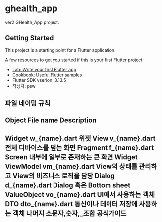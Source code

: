 # ghealth_app

ver2 GHealth_App project.

## Getting Started

This project is a starting point for a Flutter application.

A few resources to get you started if this is your first Flutter project:

- [Lab: Write your first Flutter app](https://docs.flutter.dev/get-started/codelab)
- [Cookbook: Useful Flutter samples](https://docs.flutter.dev/cookbook)
- Flutter SDK vserion: 3.13.5
- 작성자: psw


파일 네이밍 규칙
------------------------------------------------------------------
Object       File name         Description
------------------------------------------------------------------
Widget       w_{name}.dart     위젯
View         v_{name}.dart     전체 디바이스를 덮는 화면
Fragment     f_{name}.dart     Screen 내부에 일부로 존재하는 큰 화면 Widget
ViewModel    vm_{name}.dart    View의 상태를 관리하고 View의 비즈니스 로직을 담당
Dialog       d_{name}.dart     Dialog 혹은 Bottom sheet
ValueObject  vo_{name}.dart    UI에서 사용하는 객체
DTO          dto_{name}.dart   통신이나 데이터 저장에 사용하는 객체
나머지         소문자,숫자,_조합     공식가이드
------------------------------------------------------------------
